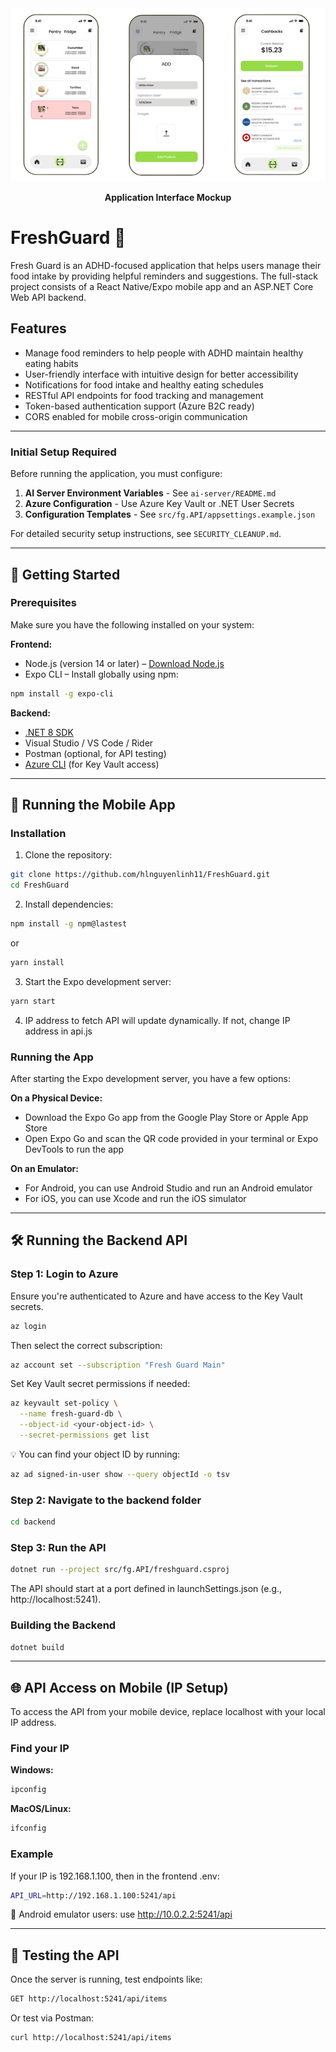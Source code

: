 <div align="center">
  <img src="assets/images/app_mockup.png" alt="FreshGuard App Mockup" width="800"/>
  
  **Application Interface Mockup**
</div>

# FreshGuard 🍎

Fresh Guard is an ADHD-focused application that helps users manage their food intake by providing helpful reminders and suggestions. The full-stack project consists of a React Native/Expo mobile app and an ASP.NET Core Web API backend.

## Features
- Manage food reminders to help people with ADHD maintain healthy eating habits
- User-friendly interface with intuitive design for better accessibility
- Notifications for food intake and healthy eating schedules
- RESTful API endpoints for food tracking and management
- Token-based authentication support (Azure B2C ready)
- CORS enabled for mobile cross-origin communication

---

### Initial Setup Required

Before running the application, you must configure:

1. **AI Server Environment Variables** - See `ai-server/README.md`
2. **Azure Configuration** - Use Azure Key Vault or .NET User Secrets
3. **Configuration Templates** - See `src/fg.API/appsettings.example.json`

For detailed security setup instructions, see `SECURITY_CLEANUP.md`.

---

## 🚀 Getting Started

### Prerequisites
Make sure you have the following installed on your system:

**Frontend:**
- Node.js (version 14 or later) – [Download Node.js](https://nodejs.org/en)
- Expo CLI – Install globally using npm:
```bash
npm install -g expo-cli
```

**Backend:**
- [.NET 8 SDK](https://dotnet.microsoft.com/en-us/download)
- Visual Studio / VS Code / Rider
- Postman (optional, for API testing)
- [Azure CLI](https://learn.microsoft.com/en-us/cli/azure/install-azure-cli) (for Key Vault access)

---

## 📱 Running the Mobile App

### Installation
1. Clone the repository:
```bash
git clone https://github.com/hlnguyenlinh11/FreshGuard.git
cd FreshGuard
```
2. Install dependencies:
```bash
npm install -g npm@lastest
```
or 
```bash
yarn install
```
3. Start the Expo development server:
```bash
yarn start
```
4. IP address to fetch API will update dynamically. If not, change IP address in api.js

### Running the App
After starting the Expo development server, you have a few options:

**On a Physical Device:**
- Download the Expo Go app from the Google Play Store or Apple App Store
- Open Expo Go and scan the QR code provided in your terminal or Expo DevTools to run the app

**On an Emulator:**
- For Android, you can use Android Studio and run an Android emulator
- For iOS, you can use Xcode and run the iOS simulator

---

## 🛠️ Running the Backend API

### Step 1: Login to Azure

Ensure you're authenticated to Azure and have access to the Key Vault secrets.

```bash
az login
```

Then select the correct subscription: 
```bash
az account set --subscription "Fresh Guard Main"
```

Set Key Vault secret permissions if needed: 
```bash
az keyvault set-policy \
  --name fresh-guard-db \
  --object-id <your-object-id> \
  --secret-permissions get list
```
💡 You can find your object ID by running: 
```bash
az ad signed-in-user show --query objectId -o tsv
```

### Step 2: Navigate to the backend folder
```bash
cd backend
```

### Step 3: Run the API
```bash
dotnet run --project src/fg.API/freshguard.csproj
```

The API should start at a port defined in launchSettings.json (e.g., http://localhost:5241).

### Building the Backend
```bash
dotnet build
```

---

## 🌐 API Access on Mobile (IP Setup)

To access the API from your mobile device, replace localhost with your local IP address.

### Find your IP
**Windows:**
```bash
ipconfig
```
**MacOS/Linux:**
```bash
ifconfig
```

### Example
If your IP is 192.168.1.100, then in the frontend .env:
```bash
API_URL=http://192.168.1.100:5241/api
```
📱 Android emulator users: use http://10.0.2.2:5241/api

---

## 🧪 Testing the API 
Once the server is running, test endpoints like:

```bash
GET http://localhost:5241/api/items
```
Or test via Postman:

```bash
curl http://localhost:5241/api/items
```
